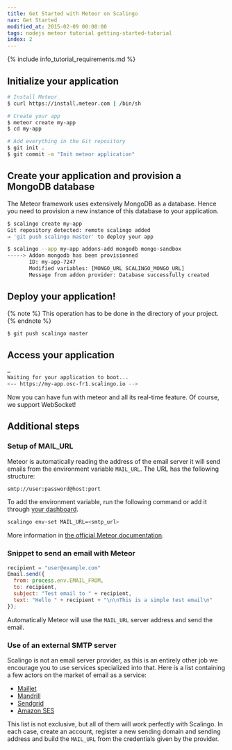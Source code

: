```yaml
---
title: Get Started with Meteor on Scalingo
nav: Get Started
modified_at: 2015-02-09 00:00:00
tags: nodejs meteor tutorial getting-started-tutorial
index: 2
---
```


{% include info_tutorial_requirements.md %}

## Initialize your application

```bash
# Install Meteor
$ curl https://install.meteor.com | /bin/sh

# Create your app
$ meteor create my-app
$ cd my-app

# Add everything in the Git repository
$ git init .
$ git commit -m "Init meteor application"
```

## Create your application and provision a MongoDB database

The Meteor framework uses extensively MongoDB as a database. Hence you need to
provision a new instance of this database to your application.

```bash
$ scalingo create my-app
Git repository detected: remote scalingo added
→ 'git push scalingo master' to deploy your app

$ scalingo --app my-app addons-add mongodb mongo-sandbox
-----> Addon mongodb has been provisionned
       ID: my-app-7247
       Modified variables: [MONGO_URL SCALINGO_MONGO_URL]
       Message from addon provider: Database successfully created
```

## Deploy your application!

{% note %}
  This operation has to be done in the directory of your project.
{% endnote %}

```bash
$ git push scalingo master
```

## Access your application

```bash
…
Waiting for your application to boot...
<-- https://my-app.osc-fr1.scalingo.io -->
```

Now you can have fun with meteor and all its real-time feature. Of course, we
support WebSocket!

## Additional steps


### Setup of MAIL\_URL

Meteor is automatically reading the address of the email server it will send
emails from the environment variable `MAIL_URL`. The URL has the following
structure:

```bash
smtp://user:password@host:port
```

To add the environment variable, run the following command or add it through
[your dashboard](https://my.scalingo.com).

```bash
scalingo env-set MAIL_URL=<smtp_url>
```

More information in [the official Meteor documentation](http://docs.meteor.com/#/full/email).

### Snippet to send an email with Meteor

```javascript
recipient = "user@example.com"
Email.send({
  from: process.env.EMAIL_FROM,
  to: recipient,
  subject: "Test email to " + recipient,
  text: "Hello " + recipient + "\n\nThis is a simple test email\n"
});
```

Automatically Meteor will use the `MAIL_URL` server address and send the email.

### Use of an external SMTP server

Scalingo is not an email server provider, as this is an entirely other job we
encourage you to use services specialized into that. Here is a list containing
a few actors on the market of email as a service:

* [Mailjet](https://mailjet.com/)
* [Mandrill](https://www.mandrill.com/)
* [Sendgrid](https://sendgrid.com/)
* [Amazon SES](https://aws.amazon.com/ses/)

This list is not exclusive, but all of them will work perfectly with Scalingo.
In each case, create an account, register a new sending domain and sending
address and build the `MAIL_URL` from the credentials given by the provider.

